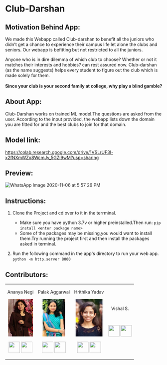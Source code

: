 # Club-Darshan

## Motivation Behind App:
We made this Webapp called Club-darshan to benefit all the juniors who didn’t get a chance to experience their campus life let alone the clubs and seniors. Our webapp is befitting but not restricted to all the juniors. 

Anyone who is in dire dilemma of which club to choose? Whether or not it matches their interests and hobbies? can rest assured now. Club-darshan (as the name suggests) helps every student to figure out the club which is made solely for them.<br><br>
**Since your club is your second family at college, why play a blind gamble?**

## About App:
Club-Darshan works on trained ML model.The questions are asked from the user. According to the input provided, the webapp lists down the domain you are fitted for and the best clubs to join for that domain.

## Model link:
https://colab.research.google.com/drive/1VSLrUF3I-x2fNXmWZo8WcmJv_5GZi9wM?usp=sharing

## Preview:

![WhatsApp Image 2020-11-06 at 5 57 26 PM](https://user-images.githubusercontent.com/54658795/98366613-47485400-205a-11eb-84f9-a6dbc0267a8a.jpeg)

## Instructions:
1. Clone the Project and cd over to it in the terrminal.

    - Make sure you have python 3.7v or higher preinstalled.Then run:
        `pip install <enter package name>`
    - Some of the packages may be missing,you would want to install them.Try running the project first and then install the packages asked in terminal.
        
2. Run the following command in the app's directory to run your web app.
    `python -m http.server 8000`
## Contributors:

<table>
<tr align="center">

<td>
    
Ananya Negi

<p align="center">
<img src = "images/ananya.png"  height="120" alt="">
</p>
<p align="center">
<a href = "https://github.com/AnanyaNegi"><img src = "http://www.iconninja.com/files/241/825/211/round-collaboration-social-github-code-circle-network-icon.svg" width="36" height = "36"/></a>
<a href = "https://www.linkedin.com/in/ananya-negi-42922018a/">
<img src = "http://www.iconninja.com/files/863/607/751/network-linkedin-social-connection-circular-circle-media-icon.svg" width="36" height="36"/>
</a>
</p>
</td>

<td>

Palak Aggarwal

<p align="center">
<img src = "images/palak.jpeg"  height="120" alt="">
</p>
<p align="center">
<a href = "https://github.com/Palak-Aggarwal1234"><img src = "http://www.iconninja.com/files/241/825/211/round-collaboration-social-github-code-circle-network-icon.svg" width="36" height = "36"/></a>
<a href = "https://www.linkedin.com/in/palak-aggarwal-96366a18b/">
<img src = "http://www.iconninja.com/files/863/607/751/network-linkedin-social-connection-circular-circle-media-icon.svg" width="36" height="36"/>
</a>
</p>
</td>
<td>

Hrithika Yadav

<p align="center">
<img src = "images/hritika.jpeg"  height="120" alt="">
</p>
<p align="center">
<a href = "https://github.com/hrithikayadav"><img src = "http://www.iconninja.com/files/241/825/211/round-collaboration-social-github-code-circle-network-icon.svg" width="36" height = "36"/></a>
<a href = "www.linkedin.com/in/hrithika-yadav-7b7403185">
<img src = "http://www.iconninja.com/files/863/607/751/network-linkedin-social-connection-circular-circle-media-icon.svg" width="36" height="36"/>
</a>
</p>
</td>
<td>

Vishal S.

<p align="center">
<img src = ""  height="120" alt="">
</p>
<p align="center">
<a href = "https://github.com/vishal15s"><img src = "http://www.iconninja.com/files/241/825/211/round-collaboration-social-github-code-circle-network-icon.svg" width="36" height = "36"/></a>
<a href = "https://www.linkedin.com/in/vishal15s">
<img src = "http://www.iconninja.com/files/863/607/751/network-linkedin-social-connection-circular-circle-media-icon.svg" width="36" height="36"/>
</a>
</p>
</td>


</tr>
  </table>
